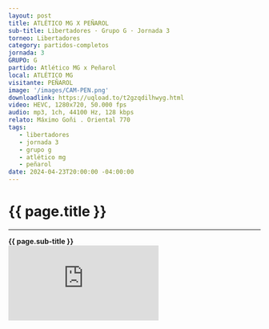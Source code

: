 ```yaml
---
layout: post
title: ATLÉTICO MG X PEÑAROL
sub-title: Libertadores · Grupo G · Jornada 3
torneo: Libertadores
category: partidos-completos
jornada: 3
GRUPO: G
partido: Atlético MG x Peñarol
local: ATLÉTICO MG
visitante: PEÑAROL
image: '/images/CAM-PEN.png'
downloadlink: https://uqload.to/t2gzqdilhwyg.html
video: HEVC, 1280x720, 50.000 fps
audio: mp3, 1ch, 44100 Hz, 128 kbps
relato: Máximo Goñi . Oriental 770
tags:
   - libertadores
   - jornada 3
   - grupo g
   - atlético mg
   - peñarol
date: 2024-04-23T20:00:00 -04:00:00
---
```


<div class="mt-5 mb-4 dyuthi_regular"> 
    <h1 class="text-success kustom_culture"> 
                {{ page.title }} 
    </h1> 
    <hr>
    <strong>{{ page.sub-title }}</strong>
    
</div>
<div class="embed-responsive embed-responsive-16by9"><iframe allow="accelerometer; autoplay; clipboard-write; encrypted-media; gyroscope; picture-in-picture; web-share" allowfullscreen="" data-td-src-property="https://www.youtube.com/embed/UTJTXJcFEQs?feature=oembed" frameborder="0" class="youtube mb-10 w-100 h-100" referrerpolicy="strict-origin-when-cross-origin" src="https://uqload.to/embed-t2gzqdilhwyg.html" title="OBSESIONADOS"></iframe></div>



